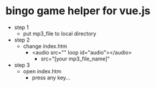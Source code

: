 # bingo game helper for vue.js

- step 1
    - put mp3_file to local directory
- step 2
    - change index.htm
        - &lt;audio src="" loop id="audio"&gt;&lt;/audio&gt;
            - src="[your mp3_file_name]"
- step 3
    - open index.htm
        - press any key...
